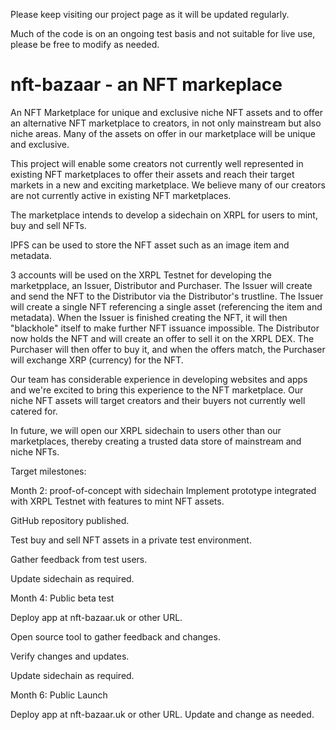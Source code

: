 Please keep visiting our project page as it will be updated regularly.

Much of the code is on an ongoing test basis and not suitable for live use, please be free to modify as needed. 

# nft-bazaar - an NFT markeplace

An NFT Marketplace for unique and exclusive niche NFT assets and to offer an alternative NFT marketplace to creators, in not only mainstream but also niche areas. Many of the assets on offer in our marketplace will be unique and exclusive. 

This project will enable some creators not currently well represented in existing NFT marketplaces to offer their assets and reach their target markets in a new and exciting marketplace. We believe many of our creators are not currently active in existing NFT marketplaces.

The marketplace intends to develop a sidechain on XRPL for users to mint, buy and sell NFTs.

IPFS can be used to store the NFT asset such as an image item and metadata.

3 accounts will be used on the XRPL Testnet for developing the marketpplace, an Issuer, Distributor and Purchaser. The Issuer will create and send the NFT to the Distributor via the Distributor's trustline. The Issuer will create a single NFT referencing a single asset (referencing the item and metadata). When the Issuer is finished creating the NFT, it will then "blackhole" itself to make further NFT issuance impossible. The Distributor now holds the NFT and will create an offer to sell it on the XRPL DEX. The Purchaser will then offer to buy it, and when the offers match, the Purchaser will exchange XRP (currency) for the NFT.

Our team has considerable experience in developing websites and apps and we're excited to bring this experience to the NFT marketplace. Our niche NFT assets will target creators and their buyers not currently well catered for.

In future, we will open our XRPL sidechain to users other than our marketplaces, thereby creating a trusted data store of mainstream and niche NFTs.

Target milestones:

Month 2: proof-of-concept with sidechain
Implement prototype integrated with XRPL Testnet with features to mint NFT assets.

GitHub repository published.

Test buy and sell NFT assets in a private test environment.

Gather feedback from test users.

Update sidechain as required.


Month 4: Public beta test

Deploy app at nft-bazaar.uk or other URL.

Open source tool to gather feedback and changes.

Verify changes and updates.

Update sidechain as required.


Month 6: Public Launch

Deploy app at nft-bazaar.uk or other URL.
Update and change as needed. 
